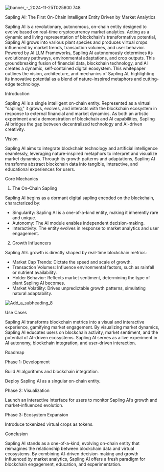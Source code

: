 ![banner_-_2024-11-25T025800 748](https://github.com/user-attachments/assets/3a33cf93-1b9d-42a5-9670-8c9c03643313)

Sapling AI: The First On-Chain Intelligent Entity Driven by Market Analytics


Sapling AI is a revolutionary, autonomous, on-chain entity designed to evolve based on real-time cryptocurrency market analytics. Acting as a dynamic and living representation of blockchain's transformative potential, Sapling AI grows into various plant species and produces virtual crops influenced by market trends, transaction volumes, and user behavior. Powered by AI LLM Frameworks, Sapling AI autonomously determines its evolutionary pathways, environmental adaptations, and crop outputs. This groundbreaking fusion of financial data, blockchain technology, and AI creates a dynamic, self-contained digital ecosystem. This whitepaper outlines the vision, architecture, and mechanics of Sapling AI, highlighting its innovative potential as a blend of nature-inspired metaphors and cutting-edge technology.


Introduction

Sapling AI is a single intelligent on-chain entity. Represented as a virtual "sapling," it grows, evolves, and interacts with the blockchain ecosystem in response to external financial and market dynamics. As both an artistic experiment and a demonstration of blockchain and AI capabilities, Sapling AI bridges the gap between decentralized technology and AI-driven creativity.

Vision

Sapling AI aims to integrate blockchain technology and artificial intelligence seamlessly, leveraging nature-inspired metaphors to interpret and visualize market dynamics. Through its growth patterns and adaptations, Sapling AI transforms abstract blockchain data into tangible, interactive, and educational experiences for users.

Core Mechanics

1) The On-Chain Sapling

Sapling AI begins as a dormant digital sapling encoded on the blockchain, characterized by:

  - Singularity: Sapling AI is a one-of-a-kind entity, making it inherently rare and unique.
  - Autonomy: The AI module enables independent decision-making.
  - Interactivity: The entity evolves in response to market analytics and user engagement.

2) Growth Influencers

Sapling AI’s growth is directly shaped by real-time blockchain metrics:

  - Market Cap Trends: Dictate the speed and scale of growth.
  - Transaction Volumes: Influence environmental factors, such as rainfall or nutrient availability.
  - Holder Behavior: Reflects market sentiment, determining the type of plant Sapling AI becomes.
  - Market Volatility: Drives unpredictable growth patterns, simulating natural adaptability.


![Add_a_subheading_8](https://github.com/user-attachments/assets/00e96790-474b-4afa-91dd-f2779d0f3c5c)

Use Cases

Sapling AI transforms blockchain metrics into a visual and interactive experience, gamifying market engagement. By visualizing market dynamics, Sapling AI educates users on blockchain activity, market sentiment, and the potential of AI-driven ecosystems. Sapling AI serves as a live experiment in AI autonomy, blockchain integration, and user-driven interaction.

Roadmap

Phase 1: Development

Build AI algorithms and blockchain integration.

Deploy Sapling AI as a singular on-chain entity.

Phase 2: Visualization

Launch an interactive interface for users to monitor Sapling AI’s growth and market-influenced evolution.

Phase 3: Ecosystem Expansion

Introduce tokenized virtual crops as tokens.


Conclusion

Sapling AI stands as a one-of-a-kind, evolving on-chain entity that reimagines the relationship between blockchain data and virtual ecosystems. By combining AI-driven decision-making and growth influenced by market analytics, Sapling AI offers a fresh paradigm for blockchain engagement, education, and experimentation.
